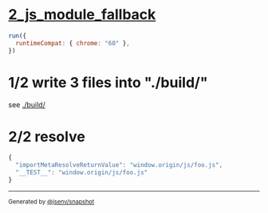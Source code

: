# [2_js_module_fallback](../../import_meta_resolve_build.test.mjs#L36)

```js
run({
  runtimeCompat: { chrome: "60" },
})
```

# 1/2 write 3 files into "./build/"

see [./build/](./build/)

# 2/2 resolve

```js
{
  "importMetaResolveReturnValue": "window.origin/js/foo.js",
  "__TEST__": "window.origin/js/foo.js"
}
```

---

<sub>
  Generated by <a href="https://github.com/jsenv/core/tree/main/packages/independent/snapshot">@jsenv/snapshot</a>
</sub>
